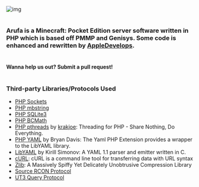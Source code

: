 ![img](http://i.imgur.com/lRJl9gu.jpg)
#
### Arufa is a Minecraft: Pocket Edition server software written in PHP which is based off PMMP and Genisys. Some code is enhanced and rewritten by [AppleDevelops](github.com/AppleDevelops).
#
#### Wanna help us out? Submit a pull request!
#
### Third-party Libraries/Protocols Used
* [PHP Sockets](http://php.net/manual/en/book.sockets.php)
* [PHP mbstring](http://php.net/manual/en/book.mbstring.php)
* [PHP SQLite3](http://php.net/manual/en/book.sqlite3.php)
* [PHP BCMath](http://php.net/manual/en/book.bc.php)
* [PHP pthreads](http://pthreads.org/) by [krakjoe](https://github.com/krakjoe): Threading for PHP - Share Nothing, Do Everything.
* [PHP YAML](https://code.google.com/p/php-yaml/) by Bryan Davis: The Yaml PHP Extension provides a wrapper to the LibYAML library.
* [LibYAML](http://pyyaml.org/wiki/LibYAML) by Kirill Simonov: A YAML 1.1 parser and emitter written in C.
* [cURL](http://curl.haxx.se/): cURL is a command line tool for transferring data with URL syntax
* [Zlib](http://www.zlib.net/): A Massively Spiffy Yet Delicately Unobtrusive Compression Library
* [Source RCON Protocol](https://developer.valvesoftware.com/wiki/Source_RCON_Protocol)
* [UT3 Query Protocol](http://wiki.unrealadmin.org/UT3_query_protocol)
